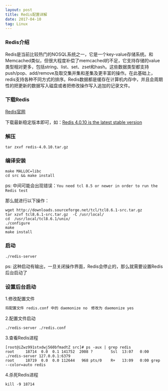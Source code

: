 ```yaml
---
layout: post
title: Redis配置详解
date: 2017-04-10
tag: Linux
---
```


### Redis介绍

Redis是当前比较热门的NOSQL系统之一，它是一个key-value存储系统。和Memcached类似，但很大程度补偿了memcached的不足，它支持存储的value类型相对更多，包括string、list、set、zset和hash。这些数据类型都支持push/pop、add/remove及取交集并集和差集及更丰富的操作。在此基础上，redis支持各种不同方式的排序。Redis数据都是缓存在计算机内存中，并且会周期性的把更新的数据写入磁盘或者把修改操作写入追加的记录文件。

### 下载Redis

[Redis官网](https://redis.io/)

下载最新稳定版本即可，如：[Redis 4.0.10 is the latest stable version](http://download.redis.io/releases/redis-4.0.10.tar.gz)

### 解压

```shell
tar zxvf redis-4.0.10.tar.gz
```

### 编译安装

```shell
make MALLOC=libc
cd src && make install
```

ps: 中间可能会出现错误：`You need tcl 8.5 or newer in order to run the Redis test`

那么就进行以下操作：

```shell
wget http://downloads.sourceforge.net/tcl/tcl8.6.1-src.tar.gz  
tar xzvf tcl8.6.1-src.tar.gz  -C /usr/local/  
cd  /usr/local/tcl8.6.1/unix/  
./configure  
make  
make install
```

### 启动

```shell
./redis-server
```

ps: 这种启动有输出，一旦关闭操作界面，Redis会停止的，那么就需要设置Redis后台启动了

### 设置后台启动

1.修改配置文件

```txt
将配置文件 redis.conf 中的 daemonize no　修改为 daemonize yes
```

2.配置文件启动

```shell
./redis-server ./redis.conf
```

3.查看Redis进程

```shell
[root@iZwz991stxdwj560bfmadtZ src]# ps -aux | grep redis
root     18714  0.0  0.1 141752  2008 ?        Ssl  13:07   0:00 ./redis-server 127.0.0.1:6379
root     18719  0.0  0.0 112644   968 pts/0    R+   13:09   0:00 grep --color=auto redis

```

4.杀死Redis进程

```shell
kill -9 18714
```